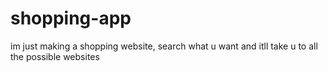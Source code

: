 # shopping-app
im just making a shopping website, search what u want and itll take u to all the possible websites
